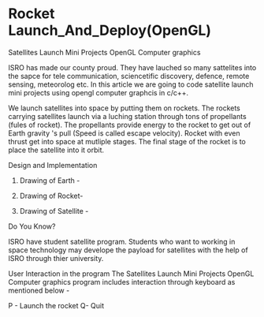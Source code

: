 # Rocket Launch_And_Deploy(OpenGL)
 Satellites Launch Mini Projects OpenGL Computer graphics


ISRO has made our county proud. They have lauched so many sattelites into the sapce for tele communication,  sciencetific discovery, defence, remote sensing, meteorolog etc. In this article we are going to code satellite launch mini projects using opengl computer graphcis in c/c++. 

We launch satellites into space by putting them on rockets. The rockets carrying satellites launch via a luching station through tons of propellants (fules of rocket). The propellants provide energy to the rocket to get out of Earth gravity 's pull (Speed is called escape velocity). Rocket with even thrust get into space at mutliple stages. The final stage of the rocket is to place the satellite into it orbit.


Design and Implementation 
1. Drawing of Earth -  

2. Drawing of Rocket-

3. Drawing of Satellite - 

Do You Know? 

ISRO have student satellite program. Students who want to working in space technology may develope the payload for satellites with the help of ISRO through thier university.

User Interaction in the program
The Satellites Launch Mini Projects OpenGL Computer graphics program includes interaction through keyboard as mentioned below -

P - Launch the rocket
Q- Quit

